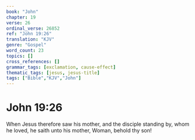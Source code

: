 ```yaml
---
book: "John"
chapter: 19
verse: 26
ordinal_verse: 26852
ref: "John 19:26"
translation: "KJV"
genre: "Gospel"
word_count: 23
topics: []
cross_references: []
grammar_tags: [exclamation, cause-effect]
thematic_tags: [jesus, jesus-title]
tags: ["Bible","KJV","John"]
---
```


# John 19:26

When Jesus therefore saw his mother, and the disciple standing by, whom he loved, he saith unto his mother, Woman, behold thy son!
